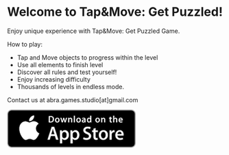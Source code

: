 # Welcome to Tap&Move: Get Puzzled!

Enjoy unique experience with Tap&Move: Get Puzzled Game. 

How to play:
 
* Tap and Move objects to progress within the level
* Use all elements to finish level 
* Discover all rules and test yourself!
* Enjoy increasing difficulty
* Thousands of levels in endless mode.

Contact us at abra.games.studio[at]gmail.com

<a href="https://itunes.apple.com/us/app/id1503369220">
<img class="app-store-badge" src="./app-store-icon.png">
</a>

